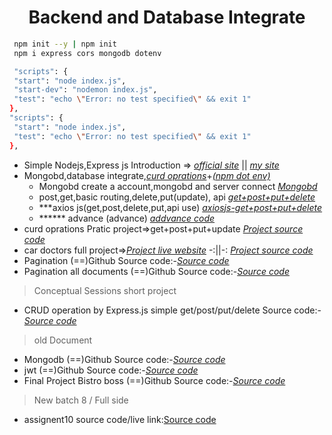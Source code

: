 <!-- PROJECT LOGO -->
 <p align="center">
    <h1 align="center">Backend and Database Integrate</h1>
</p>

   ```sh
    npm init --y | npm init
    npm i express cors mongodb dotenv
   ```
   ```sh
    "scripts": {
    "start": "node index.js",
    "start-dev": "nodemon index.js",
    "test": "echo \"Error: no test specified\" && exit 1"
  },
  "scripts": {
    "start": "node index.js",
    "test": "echo \"Error: no test specified\" && exit 1"
  },
   ```
- Simple Nodejs,Express js Introduction => *[official site](https://expressjs.com/)* || *[my site](https://neon-faun-e87171.netlify.app/)*
- Mongobd,database integrate,*[curd oprations](https://www.mongodb.com/docs/drivers/node/current/usage-examples/)*+*[(npm dot env)](https://www.npmjs.com/package/dotenv)*
  - Mongobd create a account,mongobd and server connect *[Mongobd](https://www.mongodb.com/)*
  - post,get,basic routing,delete,put(update), api *[get+post+put+delete](https://github.com/julfiker755/Backend-p-g-p-d)*
  - ***axios js(get,post,delete,put,api use)  *[axiosjs-get+post+put+delete](https://github.com/julfiker755/axiosjs-Backend-g-p-p-u-d)*
  - ****** advance (advance)  *[addvance code](https://github.com/julfiker755/g-p-p-d-addvance)*
 -  curd oprations Pratic project=>get+post+put+update *[Project source code](https://github.com/julfiker755/Pratic-GPUDU)*
  - car doctors full project=>*[Project live website](https://646f8b61411d0b11cc38e768--astounding-shortbread-535149.netlify.app/)* -:||-: *[Project source code](https://github.com/julfiker755/car-doctor-full-jwt-axios)*
- Pagination (==)Github Source code:-*[Source code](https://github.com/julfiker755/Pagination/tree/main)*
- Pagination all documents (==)Github Source code:-*[Source code](https://github.com/julfiker755/all-Pagination)*





> Conceptual Sessions short project
 - CRUD operation by Express.js simple get/post/put/delete Source code:-*[Source code](https://github.com/julfiker755/Conceptual-Sessions-g-p-p-d-u)*

> old Document 
- Mongodb (==)Github Source code:-*[Source code](https://github.com/julfiker755/mongodb)*
- jwt (==)Github Source code:-*[Source code](https://github.com/julfiker755/jwt-json-web-token-)*
- Final Project Bistro boss (==)Github Source code:-*[Source code](https://github.com/julfiker755/Final-Project)*

> New batch 8 / Full side
 - assignent10 source code/live link:[Source code](https://github.com/julfiker755/Assignment10)


